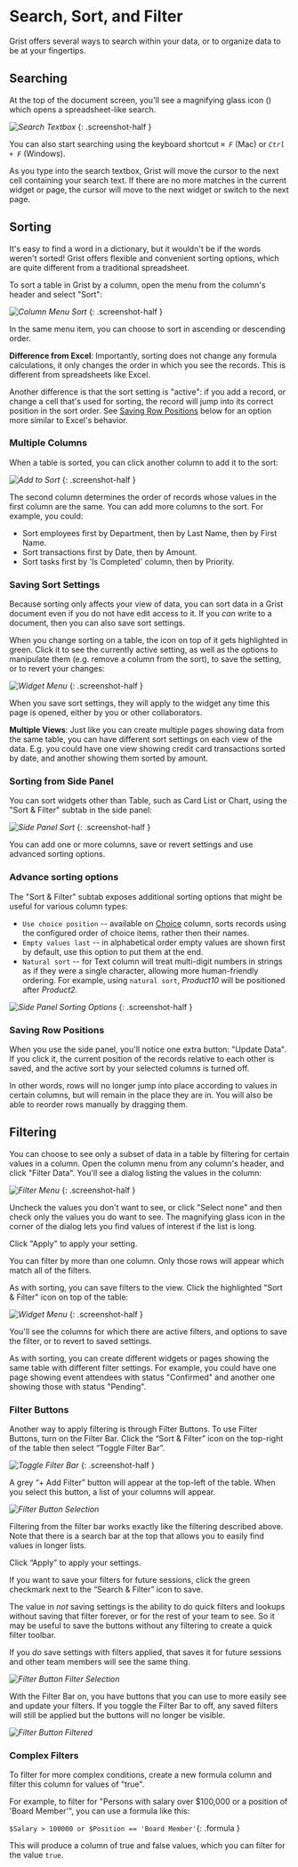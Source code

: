 # Search, Sort, and Filter

Grist offers several ways to search within your data, or to organize data to be at your
fingertips.

## Searching

At the top of the document screen, you'll see a magnifying glass icon
(<span class="grist-icon" style="--icon: var(--icon-Search)"></span>)
which opens a spreadsheet-like search.

<span class="screenshot-large">*![Search Textbox](images/search-sort-filter/search-box.png)*</span>
{: .screenshot-half }


You can also start searching using the keyboard shortcut
<code class="keys">*⌘* *F*</code> (Mac) or <code class="keys">*Ctrl* + *F*</code> (Windows).

As you type into the search textbox, Grist will move the cursor to the next cell containing your
search text. If there are no more matches in the current widget or page, the cursor will move to
the next widget or switch to the next page.

## Sorting

It's easy to find a word in a dictionary, but it wouldn't be if the words weren't sorted!
Grist offers flexible and convenient sorting options, which are quite different from a traditional
spreadsheet.

To sort a table in Grist by a column, open the menu from the column's header and select "Sort":

<span class="screenshot-large">*![Column Menu Sort](images/search-sort-filter/column-menu-sort.png)*</span>
{: .screenshot-half }

In the same menu item, you can choose to sort in ascending or descending order.

**Difference from Excel**:
Importantly, sorting does not change any formula calculations, it only changes the order in which
you see the records. This is different from spreadsheets like Excel.

Another difference is that the sort setting is "active": if you add a record, or change a cell
that's used for sorting, the record will jump into its correct position in the sort order. See
[Saving Row Positions](#saving-row-positions) below for an option more similar to Excel's behavior.

### Multiple Columns
When a table is sorted, you can click another column to add it to the sort:

<span class="screenshot-large">*![Add to Sort](images/search-sort-filter/column-menu-add-sort.png)*</span>
{: .screenshot-half }

The second column determines the order of records whose values in the first column are the same.
You can add more columns to the sort. For example, you could:

- Sort employees first by Department, then by Last Name, then by First Name.
- Sort transactions first by Date, then by Amount.
- Sort tasks first by 'Is Completed' column, then by Priority.

### Saving Sort Settings

Because sorting only affects your view of data, you can sort data in a Grist document even if you
do not have edit access to it. If you *can* write to a document, then you can also save sort
settings.

When you change sorting on a table, the icon on top of it gets highlighted in green. Click it to
see the currently active setting, as well as the options to manipulate them (e.g. remove a column
from the sort), to save the setting, or to revert your changes:

<span class="screenshot-large">*![Widget Menu](images/search-sort-filter/widget-menu-sort.png)*</span>
{: .screenshot-half }

When you save sort settings, they will apply to the widget any time this page is opened, either by
you or other collaborators.

**Multiple Views**:
Just like you can create multiple pages showing data from the same table, you can have different
sort settings on each view of the data. E.g. you could have one view showing credit card
transactions sorted by date, and another showing them sorted by amount.

### Sorting from Side Panel
You can sort widgets other than Table, such as Card List or Chart, using the "Sort & Filter"
subtab in the side panel:

<span class="screenshot-large">*![Side Panel Sort](images/search-sort-filter/side-panel-sort.png)*</span>
{: .screenshot-half }

You can add one or more columns, save or revert settings and use advanced
sorting options.

### Advance sorting options
The "Sort & Filter" subtab exposes additional sorting options that might be useful for
various column types:

- `Use choice position` -- available on [Choice](col-types.md#choice-columns) column, sorts records using the configured
order of choice items, rather then their names.
- `Empty values last` -- in alphabetical order empty values are shown first by default, use
this option to put them at the end.
- `Natural sort` -- for Text column will treat multi-digit numbers in strings as if they were
a single character, allowing more human-friendly ordering. For example, using
`natural sort`, _Product10_ will be positioned after _Product2_.

<span class="screenshot-large">*![Side Panel Sorting Options](images/search-sort-filter/side-panel-sorting-options.png)*</span>
{: .screenshot-half }


### Saving Row Positions

When you use the side panel, you'll notice one extra button: "Update Data". If you click it, the
current position of the records relative to each other is saved, and the active sort by your
selected columns is turned off.

In other words, rows will no longer jump into place according to values in certain columns, but
will remain in the place they are in. You will also be able to reorder rows manually by dragging
them.


## Filtering

You can choose to see only a subset of data in a table by filtering for certain values in a
column. Open the column menu from any column's header, and click "Filter Data". You'll see a
dialog listing the values in the column:

<span class="screenshot-large">*![Filter Menu](images/search-sort-filter/filter-menu.png)*</span>
{: .screenshot-half }

Uncheck the values you don't want to see, or click "Select none" and then check only the values
you do want to see. The magnifying glass icon in the corner of the dialog lets you find values of
interest if the list is long.

Click "Apply" to apply your setting.

You can filter by more than one column. Only those rows will appear which match all of the
filters.

As with sorting, you can save filters to the view. Click the highlighted "Sort & Filter" icon on
top of the table:

<span class="screenshot-large">*![Widget Menu](images/search-sort-filter/widget-menu-filter.png)*</span>
{: .screenshot-half }

You'll see the columns for which there are active filters, and options to save the filter, or to
revert to saved settings.

As with sorting, you can create different widgets or pages showing the same table with different
filter settings. For example, you could have one page showing event attendees with status
"Confirmed" and another one showing those with status "Pending".

### Filter Buttons

Another way to apply filtering is through Filter Buttons. To use Filter Buttons, turn on the Filter Bar. 
Click the “Sort & Filter” icon on the top-right of the table then select “Toggle Filter Bar”.

<span class="screenshot-large">*![Toggle Filter Bar](images/search-sort-filter/toggle-filter-bar.png)*</span>
{: .screenshot-half }

A grey “+ Add Filter” button will appear at the top-left of the table. When you select this button, 
a list of your columns will appear. 

<span class="screenshot-large">*![Filter Button Selection](images/search-sort-filter/filter-button-selection.png)*</span>

Filtering from the filter bar works exactly like the filtering described above. Note that there is a search bar at the top 
that allows you to easily find values in longer lists.

Click “Apply” to apply your settings.  

If you want to save your filters for future sessions, click the green checkmark next to the “Search & Filter” icon to save.

The value in <em>not</em> saving settings is the ability to do quick filters and lookups without saving that filter forever, or for 
the rest of your team to see. So it may be useful to save the buttons without any filtering to create a quick filter toolbar.

If you <em>do</em> save settings with filters applied, that saves it for future sessions and other team members will see the same thing.

<span class="screenshot-large">*![Filter Button Filter Selection](images/search-sort-filter/filter-button-filter-selection.png)*</span>

With the Filter Bar on, you have buttons that you can use to more easily see and update your filters. If you toggle the Filter Bar to off, 
any saved filters will still be applied but the buttons will no longer be visible.

<span class="screenshot-large">*![Filter Button Filtered](images/search-sort-filter/filter-button-filtered.png)*</span>

### Complex Filters

To filter for more complex conditions, create a new formula column and filter this column for
values of "true".

For example, to filter for "Persons with salary over $100,000 or a position of 'Board Member'",
you can use a formula like this:

  `$Salary > 100000 or $Position == 'Board Member'`{: .formula }

This will produce a column of true and false values, which you can filter for the value `true`.
